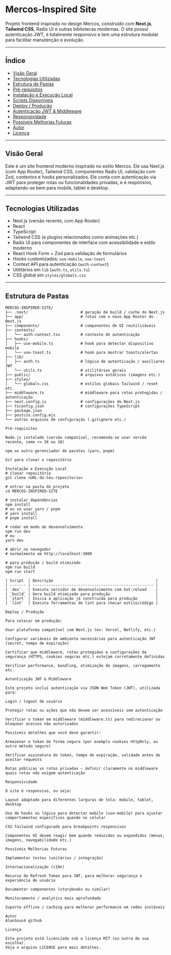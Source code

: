 # Mercos-Inspired Site

Projeto frontend inspirado no design Mercos, construído com **Next.js**, **Tailwind CSS**, Radix UI e outras bibliotecas modernas. O site possui autenticação JWT, é totalmente responsivo e tem uma estrutura modular para facilitar manutenção e evolução.

---

## Índice

- [Visão Geral](#visão-geral)  
- [Tecnologias Utilizadas](#tecnologias-utilizadas)  
- [Estrutura de Pastas](#estrutura-de-pastas)  
- [Pré-requisitos](#pré-requisitos)  
- [Instalação e Execução Local](#instalação-e-execução-local)  
- [Scripts Disponíveis](#scripts-disponíveis)  
- [Deploy / Produção](#deploy--produção)  
- [Autenticação JWT & Middleware](#autenticação-jwt--middleware)  
- [Responsividade](#responsividade)  
- [Possíveis Melhorias Futuras](#possíveis-melhorias-futuras)  
- [Autor](#autor)  
- [Licença](#licença)

---

## Visão Geral

Este é um site frontend moderno inspirado no estilo Mercos. Ele usa Next.js (com App Router), Tailwind CSS, componentes Radix UI, validação com Zod, contextos e hooks personalizados. Ele conta com autenticação via JWT para proteger rotas ou funcionalidades privadas, e é responsivo, adaptando-se bem para mobile, tablet e desktop.

---

## Tecnologias Utilizadas

- Next.js (versão recente, com App Router)  
- React  
- TypeScript  
- Tailwind CSS (e plugins relacionados como animações etc.)  
- Radix UI para componentes de interface com acessibilidade e estilo moderno  
- React Hook Form + Zod para validação de formulários  
- Hooks customizados: `use-mobile`, `use-toast`  
- Context API para autenticação (`auth-context`)  
- Utilitários em `lib` (`auth.ts`, `utils.ts`)  
- CSS global em `styles/globals.css`  

---

## Estrutura de Pastas

```text
MERCOS-INSPIRED-SITE/
├── .next/                       # geração de build / cache do Next.js
├── app/                         # rotas com o novo App Router do Next.js
├── components/                  # componentes de UI reutilizáveis
├── contexts/
│   └── auth-context.tsx         # contexto de autenticação
├── hooks/
│   ├── use-mobile.ts            # hook para detectar dispositivo mobile
│   └── use-toast.ts             # hook para mostrar toasts/alertas
├── lib/
│   ├── auth.ts                  # lógica de autenticação / auxiliares JWT
│   └── utils.ts                 # utilitários gerais
├── public/                      # arquivos estáticos (imagens etc.)
├── styles/
│   └── globals.css              # estilos globais Tailwind / reset etc.
├── middleware.ts                # middleware para rotas protegidas / autenticação
├── next.config.js               # configurações do Next.js
├── tsconfig.json                # configurações TypeScript
├── package.json
├── postcss.config.mjs
└── outros arquivos de configuração (.gitignore etc.)

Pré-requisitos

Node.js instalado (versão compatível, recomenda-se usar versão recente, como >= 16 ou 18)

npm ou outro gerenciador de pacotes (yarn, pnpm)

Git para clonar o repositório

Instalação e Execução Local
# clonar repositório
git clone <URL-do-teu-repositorio>

# entrar na pasta do projeto
cd MERCOS-INSPIRED-SITE

# instalar dependências
npm install
# ou se usar yarn / pnpm
# yarn install
# pnpm install

# rodar em modo de desenvolvimento
npm run dev
# ou
yarn dev

# abrir no navegador
# normalmente em http://localhost:3000

# para produção / build otimizado
npm run build
npm run start

| Script  | Descrição                                             |
| ------- | ----------------------------------------------------- |
| `dev`   | Executa servidor de desenvolvimento com hot-reload    |
| `build` | Gera build otimizado para produção                    |
| `start` | Inicia a aplicação já construída para produção        |
| `lint`  | Executa ferramentas de lint para checar estilo/código |

Deploy / Produção

Para colocar em produção:

Usar plataforma compatível com Next.js (ex: Vercel, Netlify, etc.)

Configurar variáveis de ambiente necessárias para autenticação JWT (secret, tempo de expiração)

Certificar que middleware, rotas protegidas e configurações de segurança (HTTPS, cookies seguras etc.) estejam corretamente definidas

Verificar performance, bundling, otimização de imagens, carregamento etc.

Autenticação JWT & Middleware

Este projeto inclui autenticação via JSON Web Token (JWT), utilizada para:

Login / logout de usuário

Protegir rotas ou ações que não devem ser acessíveis sem autenticação

Verificar o token em middleware (middleware.ts) para redirecionar ou bloquear acessos não autorizados

Possíveis detalhes que você deve garantir:

Armazenar o token de forma segura (por exemplo cookies HttpOnly, ou outro método seguro)

Verificar assinatura do token, tempo de expiração, validade antes de aceitar requests

Rotas públicas vs rotas privadas — definir claramente no middleware quais rotas não exigem autenticação

Responsividade

O site é responsivo, ou seja:

Layout adaptado para diferentes larguras de tela: mobile, tablet, desktop

Uso de hooks ou lógica para detectar mobile (use-mobile) para ajustar comportamentos específicos quando no celular

CSS Tailwind configurado para breakpoints responsivos

Componentes UI devem reagir bem quando reduzidos ou expandidos (menus, imagens, navegabilidade etc.)

Possíveis Melhorias Futuras

Implementar testes (unitários / integração)

Internacionalização (i18n)

Recurso de Refresh Token para JWT, para melhorar segurança e experiência de usuário

Documentar componentes (storybooks ou similar)

Monitoramento / analytics mais aprofundado

Suporte offline / caching para melhorar performance em redes instáveis

Autor
AlanSous4 github

Licença

Este projeto está licenciado sob a licença MIT (ou outra de sua escolha).
Veja o arquivo LICENSE para mais detalhes.
